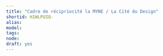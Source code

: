 ```yaml
---
title: "Cadre de récipriocité la MYNE / La Cité du Design"
shortid: H1WLPUIQ-
alias: 
model: 
tags: 
node: 
draft: yes
--- 
```

 